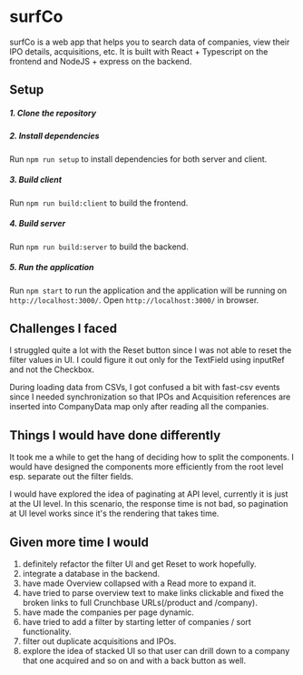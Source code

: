 # surfCo
surfCo is a web app that helps you to search data of companies, view their IPO details, acquisitions, etc. It is built with React + Typescript on the frontend and NodeJS + express on the backend.
## Setup

##### 1. Clone the repository
##### 2. Install dependencies
Run `npm run setup` to install dependencies for both server and client.

##### 3. Build client
Run `npm run build:client` to build the frontend.

##### 4. Build server
Run `npm run build:server` to build the backend.

##### 5. Run the application
Run `npm start` to run the application and the application will be running on `http://localhost:3000/`. Open `http://localhost:3000/` in browser.

## Challenges I faced

I struggled quite a lot with the Reset button since I was not able to reset the filter values in UI. I could figure it out only for the TextField using inputRef and not the Checkbox. 

During loading data from CSVs, I got confused a bit with fast-csv events since I needed synchronization so that IPOs and Acquisition references are inserted into CompanyData map only after reading all the companies.

## Things I would have done differently

It took me a while to get the hang of deciding how to split the components. I would have designed the components more efficiently from the root level esp. separate out the filter fields.

I would have explored the idea of paginating at API level, currently it is just at the UI level. In this scenario, the response time is not bad, so pagination at UI level works since it's the rendering that takes time.

## Given more time I would

1. definitely refactor the filter UI and get Reset to work hopefully.
2. integrate a database in the backend.
3. have made Overview collapsed with a Read more to expand it.
4. have tried to parse overview text to make links clickable and fixed the broken links to full Crunchbase URLs(/product and /company).
5. have made the companies per page dynamic.
6. have tried to add a filter by starting letter of companies / sort functionality.
7. filter out duplicate acquisitions and IPOs.
8. explore the idea of stacked UI so that user can drill down to a company that one acquired and so on and with a back button as well.





